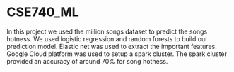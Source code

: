 # CSE740_ML
In this project we used the million songs dataset to predict the songs hotness. We used logistic regression and random forests to build our prediction model. Elastic net was used to extract the important features. Google Cloud platform was used to setup a spark cluster. The spark cluster provided an accuracy of around 70% for song hotness.
